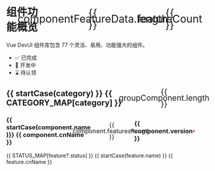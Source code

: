 <h1 class="flex-center">
  组件功能概览
  <span class="component-count" :title="`${componentFeatureData.length} components`">{{ componentFeatureData.length }}</span>
  <span class="component-count" :title="`${featureCount} features`">{{ featureCount }}</span>
</h1>

Vue DevUI 组件库包含 77 个灵活、易用、功能强大的组件。

- ✅ 已完成
- 🚧 开发中
- ⌛ 待认领

<div v-for="(groupComponent, category) in groupBy(componentFeatureData, item => item.category)">
  <h2 class="flex-center">{{ startCase(category) }} {{ CATEGORY_MAP[category] }} <span class="component-count">{{ groupComponent.length }}</span></h2>
  <div v-for="component of groupComponent">
    <h3 class="flex-center">
      {{ startCase(component.name )}} {{ component.cnName }}
      <span class="component-count mr-xs">{{ component.features.length }}</span>
      <span v-if="component.complex" class="mr-xs">⭐</span>
      <span :class="`version-tag-${component.version?.slice(1, 2)}`" class="mr-xs">{{ component.version }}</span>
      <svg v-if="component.deprecated" xmlns="http://www.w3.org/2000/svg" viewBox="0 0 100 100" width="16">
          <title>Deprecated</title>
          <path fill="#d30038" d="M38.75 78.13V36.88A1.85 1.85 0 0036.88 35h-3.75a1.85 1.85 0 00-1.88 1.88v41.25A1.85 1.85 0 0033.13 80h3.75a1.85 1.85 0 001.87-1.87zm15 0V36.88A1.85 1.85 0 0051.88 35h-3.75a1.85 1.85 0 00-1.88 1.88v41.25A1.85 1.85 0 0048.13 80h3.75a1.85 1.85 0 001.87-1.87zm15 0V36.88A1.85 1.85 0 0066.88 35h-3.75a1.85 1.85 0 00-1.88 1.88v41.25A1.85 1.85 0 0063.13 80h3.75a1.85 1.85 0 001.87-1.87zM36.88 20h26.25l-2.82-6.85a2.35 2.35 0 00-1-.65H40.74a2 2 0 00-1 .65zm54.37 1.88v3.75a1.85 1.85 0 01-1.87 1.87h-5.63v55.55c0 6.44-4.22 12-9.37 12H25.63c-5.16 0-9.38-5.27-9.38-11.72V27.5h-5.62a1.85 1.85 0 01-1.88-1.83v-3.8A1.85 1.85 0 0110.63 20h18.1l4.1-9.78A9.12 9.12 0 0140.63 5h18.75a9.1 9.1 0 017.79 5.22l4.1 9.78h18.11a1.85 1.85 0 011.87 1.87z"></path>
      </svg>
    </h3>
    <d-row v-for="(groupFeature, index) of group(component.features)" :style="{ marginTop: index === 0 ? '20px' : '0'}" :gutter="[0, 8]">
      <d-col v-for="feature of groupFeature" :span="8">
        {{ STATUS_MAP[feature?.status] }} <a :href="`/components/${component.name}/#${feature.cnName}`">{{ startCase(feature.name) }} {{ feature.cnName }}</a>
      </d-col>
    </d-row>
  </div>
</div>

<script setup>
  import { groupBy, startCase } from 'lodash-es';
  import { componentFeatureData, STATUS_MAP, CATEGORY_MAP } from './feature-data';
  import { CONTRIBUTORS_MAP } from '../../.vitepress/devui-theme/components/PageContributorConfig';

  function group(arr, step = 3) {
    if (!arr || arr.length === 0) return;
    if (arr.length <= step) return [arr];
    return arr.reduce((x, y) => {
        return Array.isArray(x) ? (x[x.length - 1].push(y) === step ? [...x, []] : x) : [[x, y]];
    });
  }

  const featureCount = componentFeatureData.reduce((acc, cur) => acc += cur.features.length, 0);
</script>

<style lang="scss">
@import '@devui/theme/styles-var/devui-var.scss';

.flex-center {
  display: flex;
  align-items: center;
}

.component-count {
  display: inline-flex;
  align-items: center;
  justify-content: center;
  margin-left: 8px;
  padding: 0 2px;
  min-width: 16px;
  height: 16px;
  line-height: 16px;
  text-align: center;
  font-size: $devui-font-size;
  font-weight: normal;
  border: 1px solid $devui-disabled-line;
  border-radius: $devui-border-radius;
  background-color: $devui-disabled-bg;
  color: $devui-disabled-text;
}
</style>
